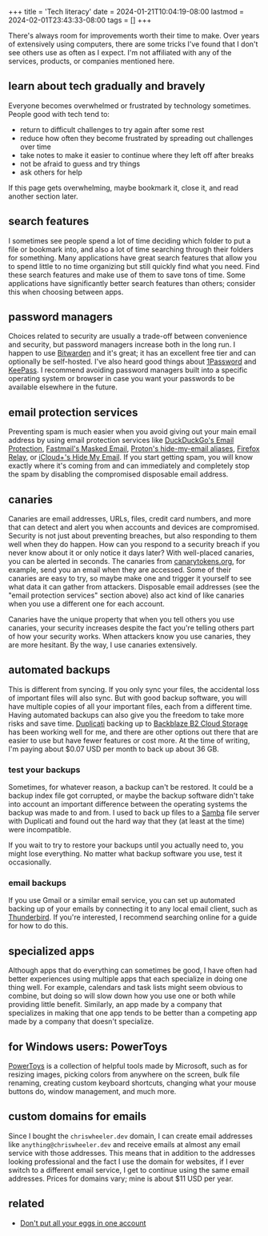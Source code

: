 +++
title = 'Tech literacy'
date = 2024-01-21T10:04:19-08:00
lastmod = 2024-02-01T23:43:33-08:00
tags = []
+++

There's always room for improvements worth their time to make. Over years of extensively using computers, there are some tricks I've found that I don't see others use as often as I expect. I'm not affiliated with any of the services, products, or companies mentioned here.

## learn about tech gradually and bravely

Everyone becomes overwhelmed or frustrated by technology sometimes. People good with tech tend to:

* return to difficult challenges to try again after some rest
* reduce how often they become frustrated by spreading out challenges over time
* take notes to make it easier to continue where they left off after breaks
* not be afraid to guess and try things
* ask others for help

If this page gets overwhelming, maybe bookmark it, close it, and read another section later.

## search features

I sometimes see people spend a lot of time deciding which folder to put a file or bookmark into, and also a lot of time searching through their folders for something. Many applications have great search features that allow you to spend little to no time organizing but still quickly find what you need. Find these search features and make use of them to save tons of time. Some applications have significantly better search features than others; consider this when choosing between apps.

## password managers

Choices related to security are usually a trade-off between convenience and security, but password managers increase both in the long run. I happen to use [Bitwarden](https://bitwarden.com/) and it's great; it has an excellent free tier and can optionally be self-hosted. I've also heard good things about [1Password](https://1password.com/) and [KeePass](https://keepass.info/). I recommend avoiding password managers built into a specific operating system or browser in case you want your passwords to be available elsewhere in the future.

## email protection services

Preventing spam is much easier when you avoid giving out your main email address by using email protection services like [DuckDuckGo's Email Protection](https://duckduckgo.com/email), [Fastmail's Masked Email](https://www.fastmail.help/hc/en-us/articles/4406536368911-Masked-Email), [Proton's hide-my-email aliases](https://proton.me/pass/aliases), [Firefox Relay](https://relay.firefox.com/), or [iCloud+'s Hide My Email](https://support.apple.com/en-us/105078). If you start getting spam, you will know exactly where it's coming from and can immediately and completely stop the spam by disabling the compromised disposable email address.

## canaries

Canaries are email addresses, URLs, files, credit card numbers, and more that can detect and alert you when accounts and devices are compromised. Security is not just about preventing breaches, but also responding to them well when they do happen. How can you respond to a security breach if you never know about it or only notice it days later? With well-placed canaries, you can be alerted in seconds. The canaries from [canarytokens.org](https://canarytokens.org/generate), for example, send you an email when they are accessed. Some of their canaries are easy to try, so maybe make one and trigger it yourself to see what data it can gather from attackers. Disposable email addresses (see the "email protection services" section above) also act kind of like canaries when you use a different one for each account.

Canaries have the unique property that when you tell others you use canaries, your security increases despite the fact you're telling others part of how your security works. When attackers know you use canaries, they are more hesitant. By the way, I use canaries extensively.

## automated backups

This is different from syncing. If you only sync your files, the accidental loss of important files will also sync. But with good backup software, you will have multiple copies of all your important files, each from a different time. Having automated backups can also give you the freedom to take more risks and save time. [Duplicati](https://www.duplicati.com/) backing up to [Backblaze B2 Cloud Storage](https://www.backblaze.com/) has been working well for me, and there are other options out there that are easier to use but have fewer features or cost more. At the time of writing, I'm paying about $0.07 USD per month to back up about 36 GB.

### test your backups

Sometimes, for whatever reason, a backup can't be restored. It could be a backup index file got corrupted, or maybe the backup software didn't take into account an important difference between the operating systems the backup was made to and from. I used to back up files to a [Samba](https://en.wikipedia.org/wiki/Samba_(software)) file server with Duplicati and found out the hard way that they (at least at the time) were incompatible.

If you wait to try to restore your backups until you actually need to, you might lose everything. No matter what backup software you use, test it occasionally.

### email backups

If you use Gmail or a similar email service, you can set up automated backing up of your emails by connecting it to any local email client, such as [Thunderbird](https://www.thunderbird.net). If you're interested, I recommend searching online for a guide for how to do this.

## specialized apps

Although apps that do everything can sometimes be good, I have often had better experiences using multiple apps that each specialize in doing one thing well. For example, calendars and task lists might seem obvious to combine, but doing so will slow down how you use one or both while providing little benefit. Similarly, an app made by a company that specializes in making that one app tends to be better than a competing app made by a company that doesn't specialize.

## for Windows users: PowerToys

[PowerToys](https://www.fourth-wall.co.uk/post/powertoys-11-awesome-features-microsoft-won-t-add-to-windows) is a collection of helpful tools made by Microsoft, such as for resizing images, picking colors from anywhere on the screen, bulk file renaming, creating custom keyboard shortcuts, changing what your mouse buttons do, window management, and much more.

## custom domains for emails

Since I bought the `chriswheeler.dev` domain, I can create email addresses like `anything@chriswheeler.dev` and receive emails at almost any email service with those addresses. This means that in addition to the addresses looking professional and the fact I use the domain for websites, if I ever switch to a different email service, I get to continue using the same email addresses. Prices for domains vary; mine is about $11 USD per year.

## related

* [Don't put all your eggs in one account](/posts/dont-put-all-your-eggs-in-one-account)
